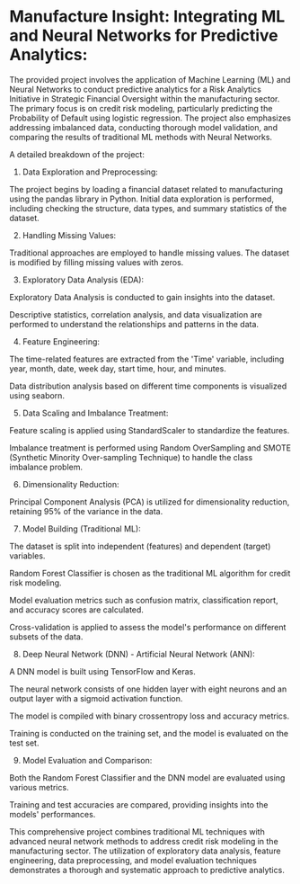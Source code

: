 # Manufacture Insight: Integrating ML and Neural Networks for Predictive Analytics:

The provided project involves the application of Machine Learning (ML) and Neural Networks to conduct predictive analytics for a Risk Analytics Initiative in Strategic Financial Oversight within the manufacturing sector. The primary focus is on credit risk modeling, particularly predicting the Probability of Default using logistic regression. The project also emphasizes addressing imbalanced data, conducting thorough model validation, and comparing the results of traditional ML methods with Neural Networks.


A detailed breakdown of the project:

1. Data Exploration and Preprocessing:

The project begins by loading a financial dataset related to manufacturing using the pandas library in Python.
Initial data exploration is performed, including checking the structure, data types, and summary statistics of the dataset.


2. Handling Missing Values:

Traditional approaches are employed to handle missing values. The dataset is modified by filling missing values with zeros.


3. Exploratory Data Analysis (EDA):

Exploratory Data Analysis is conducted to gain insights into the dataset.

Descriptive statistics, correlation analysis, and data visualization are performed to understand the relationships and patterns in the data.


4. Feature Engineering:

The time-related features are extracted from the 'Time' variable, including year, month, date, week day, start time, hour, and minutes.

Data distribution analysis based on different time components is visualized using seaborn.


5. Data Scaling and Imbalance Treatment:

Feature scaling is applied using StandardScaler to standardize the features.

Imbalance treatment is performed using Random OverSampling and SMOTE (Synthetic Minority Over-sampling Technique) to handle the class imbalance problem.


6. Dimensionality Reduction:

Principal Component Analysis (PCA) is utilized for dimensionality reduction, retaining 95% of the 
variance in the data.


7. Model Building (Traditional ML):

The dataset is split into independent (features) and dependent (target) variables.

Random Forest Classifier is chosen as the traditional ML algorithm for credit risk modeling.

Model evaluation metrics such as confusion matrix, classification report, and accuracy scores are 
calculated.

Cross-validation is applied to assess the model's performance on different subsets of the data.


8. Deep Neural Network (DNN) - Artificial Neural Network (ANN):

A DNN model is built using TensorFlow and Keras.

The neural network consists of one hidden layer with eight neurons and an output layer with a sigmoid activation function.

The model is compiled with binary crossentropy loss and accuracy metrics.

Training is conducted on the training set, and the model is evaluated on the test set.


9. Model Evaluation and Comparison:

Both the Random Forest Classifier and the DNN model are evaluated using various metrics.

Training and test accuracies are compared, providing insights into the models' performances.


This comprehensive project combines traditional ML techniques with advanced neural network methods to address credit risk modeling in the manufacturing sector. The utilization of exploratory data analysis, feature engineering, data preprocessing, and model evaluation techniques demonstrates a thorough and systematic approach to predictive analytics.
